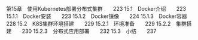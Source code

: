 第15章　使用Kubernetes部署分布式集群　　223
15.1　Docker介绍　　223
15.1.1　Docker安装　　223
15.1.2　Docker镜像　　224
15.1.3　Docker容器　　228
15.2　K8S集群环境搭建　　229
15.2.1　环境准备　　229
15.2.2　集群搭建　　230
15.2.3　分布式应用部署　　232
15.3　小结　　237
